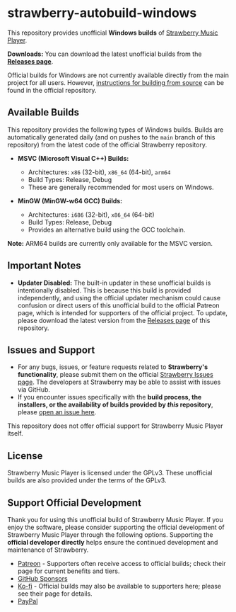 # strawberry-autobuild-windows

This repository provides unofficial **Windows builds** of [Strawberry Music Player](https://github.com/strawberrymusicplayer/strawberry).

**Downloads:** You can download the latest unofficial builds from the [**Releases page**](https://github.com/stm7128/strawberry-autobuild-windows/releases).

Official builds for Windows are not currently available directly from the main project for all users. However, [instructions for building from source](https://github.com/strawberrymusicplayer/strawberry#wrench-compiling-from-source) can be found in the official repository.

## Available Builds

This repository provides the following types of Windows builds. Builds are automatically generated daily (and on pushes to the `main` branch of this repository) from the latest code of the official Strawberry repository.

*   **MSVC (Microsoft Visual C++) Builds:**
    *   Architectures: `x86` (32-bit), `x86_64` (64-bit), `arm64`
    *   Build Types: Release, Debug
    *   These are generally recommended for most users on Windows.

*   **MinGW (MinGW-w64 GCC) Builds:**
    *   Architectures: `i686` (32-bit), `x86_64` (64-bit)
    *   Build Types: Release, Debug
    *   Provides an alternative build using the GCC toolchain.

**Note:** ARM64 builds are currently only available for the MSVC version.

## Important Notes

*   **Updater Disabled:** The built-in updater in these unofficial builds is intentionally disabled. This is because this build is provided independently, and using the official updater mechanism could cause confusion or direct users of this unofficial build to the official Patreon page, which is intended for supporters of the official project. To update, please download the latest version from the [Releases page](https://github.com/stm7128/strawberry-autobuild-windows/releases) of this repository.

## Issues and Support

*   For any bugs, issues, or feature requests related to **Strawberry's functionality**, please submit them on the official [Strawberry Issues page](https://github.com/strawberrymusicplayer/strawberry/issues). The developers at Strawberry may be able to assist with issues via GitHub.
*   If you encounter issues specifically with the **build process, the installers, or the availability of builds provided by *this* repository**, please [open an issue here](https://github.com/stm7128/strawberry-autobuild-windows/issues).

This repository does not offer official support for Strawberry Music Player itself.

## License

Strawberry Music Player is licensed under the GPLv3. These unofficial builds are also provided under the terms of the GPLv3.

## Support Official Development

Thank you for using this unofficial build of Strawberry Music Player. If you enjoy the software, please consider supporting the official development of Strawberry Music Player through the following options. Supporting the **official developer directly** helps ensure the continued development and maintenance of Strawberry.

- [Patreon](https://www.patreon.com/jonaskvinge) - Supporters often receive access to official builds; check their page for current benefits and tiers.
- [GitHub Sponsors](https://github.com/sponsors/jonaski)
- [Ko-fi](https://ko-fi.com/jonaskvinge) - Official builds may also be available to supporters here; please see their page for details.
- [PayPal](https://paypal.me/jonaskvinge)
